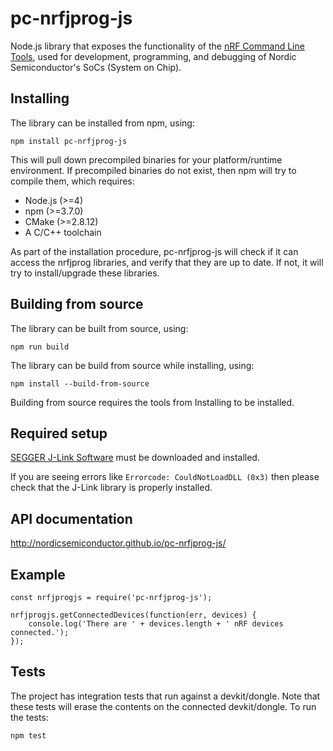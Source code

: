 # pc-nrfjprog-js

Node.js library that exposes the functionality of the [nRF Command Line Tools](https://www.nordicsemi.com/Software-and-Tools/Development-Tools/nRF-Command-Line-Tools), used for development, programming, and debugging of Nordic Semiconductor's SoCs (System on Chip).

## Installing

The library can be installed from npm, using:

    npm install pc-nrfjprog-js

This will pull down precompiled binaries for your platform/runtime environment. If precompiled binaries do not exist, then npm will try to compile them, which requires:

* Node.js (>=4)
* npm (>=3.7.0)
* CMake (>=2.8.12)
* A C/C++ toolchain

As part of the installation procedure, pc-nrfjprog-js will check if it can access the nrfjprog libraries, and verify that they are up to date. If not, it will try to install/upgrade these libraries.

## Building from source

The library can be built from source, using:

    npm run build

The library can be build from source while installing, using:

    npm install --build-from-source

Building from source requires the tools from Installing to be installed.

## Required setup

[SEGGER J-Link Software](https://www.segger.com/downloads/jlink/#J-LinkSoftwareAndDocumentationPack) must be downloaded and installed.

If you are seeing errors like `Errorcode: CouldNotLoadDLL (0x3)` then please check that the J-Link library is properly installed.

## API documentation

http://nordicsemiconductor.github.io/pc-nrfjprog-js/

## Example

```
const nrfjprogjs = require('pc-nrfjprog-js');

nrfjprogjs.getConnectedDevices(function(err, devices) {
    console.log('There are ' + devices.length + ' nRF devices connected.');
});
```

## Tests

The project has integration tests that run against a devkit/dongle. Note that these tests will erase the contents on the connected devkit/dongle. To run the tests:

    npm test

